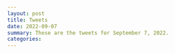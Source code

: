 ```yaml
---
layout: post
title: Tweets
date: 2022-09-07
summary: These are the tweets for September 7, 2022.
categories:
---
```


